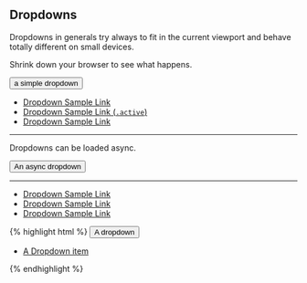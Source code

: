 ## Dropdowns

Dropdowns in generals try always to fit in the current viewport and behave totally different on small devices.

Shrink down your browser to see what happens.

<button data-dropdown="dropdown-test" class="button small">a simple dropdown <i class="icon-down-dir"></i></button>

<div class="showcase">
    <div class="dropdown open dropdown-sample centered">
        <ul>
            <li><a href="#"><i class="icon-plus"></i> Dropdown Sample Link</a></li>
            <li><a  class="active" href="#"><i class="icon-mail"></i> Dropdown Sample Link (<code>.active</code>)</a></li>
            <li><a href="#"><i class="icon-attach"></i>Dropdown Sample Link</a></li>
        </ul>
    </div>
</div>
<hr>

<p>Dropdowns can be loaded async.</p>
<button id="async-dropdown-target" data-dropdown class="button small">An async dropdown</button>
<hr>
<div id="dropdown-test" class="dropdown">
    <ul>
        <li><a href="#"><i class="icon-plus"></i> Dropdown Sample Link</a></li>
        <li><a href="#"><i class="icon-mail"></i> Dropdown Sample Link</a></li>
        <li><a href="#"><i class="icon-attach"></i>Dropdown Sample Link</a></li>
    </ul>
</div>

{% highlight html %}
<button data-dropdown="dropdown-test" class="button small">A dropdown</button>
<div id="dropdown-test" class="dropdown">
    <ul>
        <li><a data-close-dropdown href="#">A Dropdown item</a></li>
    </ul>
</div>
{% endhighlight %}